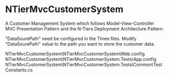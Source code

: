 # NTierMvcCustomerSystem
A Customer Management System which follows Model-View-Controller MVC Presentation Pattern and the N-Tiers Deployment Architecture Pattern.

"DataSourePath" need be configured in the Three files. Modify "DataSourePath" value to the path you want to store the customer data.

NTierMvcCustomerSystem\NTierMvcCustomerSystem\Web.config
NTierMvcCustomerSystem\NTierMvcCustomerSystem.Tests\App.config
NTierMvcCustomerSystem\NTierMvcCustomerSystem.Tests\Common\TestConstants.cs
